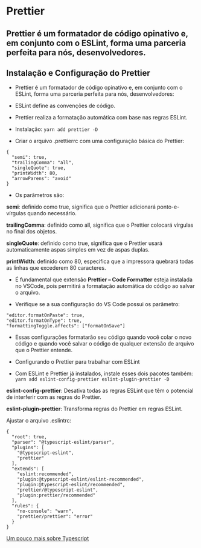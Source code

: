 # Prettier
## Prettier é um formatador de código opinativo e, em conjunto com o ESLint, forma uma parceria perfeita para nós, desenvolvedores.

## __Instalação e Configuração do Prettier__
- Prettier é um formatador de código opinativo e, em conjunto com o ESLint, forma uma parceria perfeita para nós, desenvolvedores:

- ESLint define as convenções de código.
- Prettier realiza a formatação automática com base nas regras ESLint.
- Instalação:
``` yarn add prettier -D ```

- Criar o arquivo .prettierrc com uma configuração básica do Prettier:
```
{
  "semi": true,
  "trailingComma": "all",
  "singleQuote": true,
  "printWidth": 80,
  "arrowParens": "avoid"
}
```

- Os parâmetros são:

__semi__: definido como true, significa que o Prettier adicionará ponto-e-vírgulas quando necessário.

__trailingComma__: definido como all, significa que o Prettier colocará vírgulas no final dos objetos.

__singleQuote__: definido como true, significa que o Prettier usará automaticamente aspas simples em vez de aspas duplas.

__printWidth__: definido como 80, especifica que a impressora quebrará todas as linhas que excederem 80 caracteres.

- É fundamental que extensão __Prettier – Code Formatter__ esteja instalada no VSCode, pois permitirá a formatação automática do código ao salvar o arquivo.

- Verifique se a sua configuração do VS Code possui os parâmetro:
```
"editor.formatOnPaste": true,
"editor.formatOnType": true,
"formattingToggle.affects": ["formatOnSave"]
```

- Essas configurações formatarão seu código quando você colar o novo código e quando você salvar o código de qualquer extensão de arquivo que o Prettier entende.

- Configurando o Prettier para trabalhar com ESLint
- Com ESLint e Prettier já instalados, instale esses dois pacotes também:
``` yarn add eslint-config-prettier eslint-plugin-prettier -D ```

__eslint-config-prettier__: Desativa todas as regras ESLint que têm o potencial de interferir com as regras do Prettier.

__eslint-plugin-prettier__: Transforma regras do Prettier em regras ESLint.

Ajustar o arquivo .eslintrc:
```
{
  "root": true,
  "parser": "@typescript-eslint/parser",
  "plugins": [
    "@typescript-eslint",
    "prettier"
  ],
  "extends": [
    "eslint:recommended",
    "plugin:@typescript-eslint/eslint-recommended",
    "plugin:@typescript-eslint/recommended",
    "prettier/@typescript-eslint",
    "plugin:prettier/recommended"
  ],
  "rules": {
    "no-console": "warn",
    "prettier/prettier": "error"
  }
}
```

[Um pouco mais sobre Typescript](Typescript.md)
